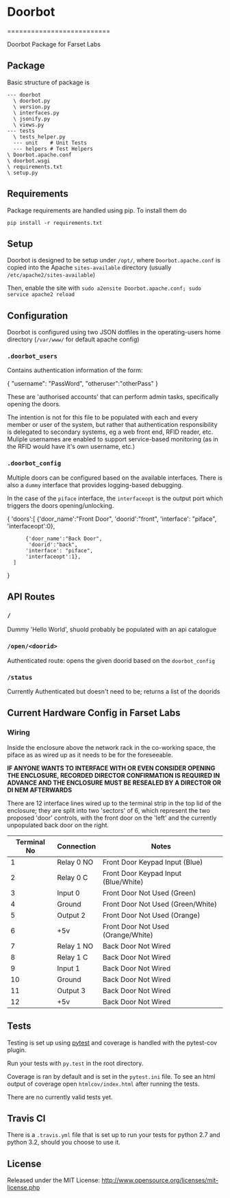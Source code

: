 # Doorbot

==========================

Doorbot Package for Farset Labs

## Package

Basic structure of package is

```
--- doorbot
  \ doorbot.py
  \ version.py
  \ interfaces.py
  \ jsonify.py
  \ views.py
--- tests
  \ tests_helper.py
  --- unit    # Unit Tests
  --- helpers # Test Helpers
\ Doorbot.apache.conf
\ doorbot.wsgi
\ requirements.txt
\ setup.py
```

## Requirements

Package requirements are handled using pip. To install them do

```
pip install -r requirements.txt
```

## Setup

Doorbot is designed to be setup under `/opt/`, where `Doorbot.apache.conf` is copied into the Apache `sites-available` directory (usually `/etc/apache2/sites-available`)

Then, enable the site with `sudo a2ensite Doorbot.apache.conf; sudo service apache2 reload`

## Configuration

Doorbot is configured using two JSON dotfiles in the operating-users home directory (`/var/www/` for default apache config)

### `.doorbot_users`

Contains authentication information of the form:

  { "username": "PassWord", "otheruser":"otherPass" }

These are 'authorised accounts' that can perform admin tasks, specifically opening the doors.

The intention is not for this file to be populated with each and every member or user of the system, but rather that authentication responsibility is delegated to secondary systems, eg a web front end, RFID reader, etc. Muliple usernames are enabled to support service-based monitoring (as in the RFID would have it's own username, etc.)


### `.doorbot_config`

Multiple doors can be configured based on the available interfaces. There is also a `dummy` interface that provides logging-based debugging.

In the case of the `piface` interface, the `interfaceopt` is the output port which triggers the doors opening/unlocking.

  {
      'doors':[
          {'door_name':"Front Door",
           'doorid':"front",
          'interface': "piface",
          'interfaceopt':0},

          {'door_name':"Back Door",
           'doorid':"back",
          'interface': "piface",
          'interfaceopt':1},
      ]
  }

## API Routes

### `/`

Dummy 'Hello World', shuold probably be populated with an api catalogue

### `/open/<doorid>`

Authenticated route: opens the given doorid based on the `doorbot_config`

### `/status`

Currently Authenticated but doesn't need to be; returns a list of the doorids

## Current Hardware Config in Farset Labs

### Wiring

Inside the enclosure above the network rack in the co-working space, the piface as as wired up as it needs to be for the foreseeable.

**IF ANYONE WANTS TO INTERFACE WITH OR EVEN CONSIDER OPENING THE ENCLOSURE, RECORDED DIRECTOR CONFIRMATION IS REQUIRED IN ADVANCE AND THE ENCLOSURE MUST BE RESEALED BY A DIRECTOR OR DI NEM AFTERWARDS**

There are 12 interface lines wired up to the terminal strip in the top lid of the enclosure; they are split into two 'sectors' of 6, which represent the two proposed 'door' controls, with the front door on the 'left' and the currently unpopulated back door on the right.

| Terminal No | Connection | Notes                                |
| ----------- | ---------- | ------------------------------------ |
| 1           | Relay 0 NO | Front Door Keypad Input (Blue)       |
| 2           | Relay 0 C  | Front Door Keypad Input (Blue/White) |
| 3           | Input 0    | Front Door Not Used (Green)          |
| 4           | Ground     | Front Door Not Used (Green/White)    |
| 5           | Output 2   | Front Door Not Used (Orange)         |
| 6           | +5v        | Front Door Not Used (Orange/White)   |
| 7           | Relay 1 NO | Back Door Not Wired                  |
| 8           | Relay 1 C  | Back Door Not Wired                  |
| 9           | Input 1    | Back Door Not Wired                  |
| 10          | Ground     | Back Door Not Wired                  |
| 11          | Output 3   | Back Door Not Wired                  |
| 12          | +5v        | Back Door Not Wired                  |

## Tests

Testing is set up using [pytest](http://pytest.org) and coverage is handled
with the pytest-cov plugin.

Run your tests with ```py.test``` in the root directory.

Coverage is ran by default and is set in the ```pytest.ini``` file.
To see an html output of coverage open ```htmlcov/index.html``` after running the tests.

There are no currently valid tests yet.

## Travis CI

There is a ```.travis.yml``` file that is set up to run your tests for python 2.7
and python 3.2, should you choose to use it.

## License

Released under the MIT License: http://www.opensource.org/licenses/mit-license.php
